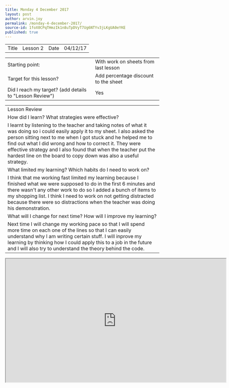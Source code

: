 ```yaml
---
title: Monday 4 December 2017
layout: post
author: arvin.joy
permalink: /monday-4-december-2017/
source-id: 1foX0CPqTHmzIk1n8uTpDVyT7Ug6NTYv3jLKgUA0eYKE
published: true
---
```

<table>
  <tr>
    <td>Title</td>
    <td>Lesson 2</td>
    <td>Date</td>
    <td>04/12/17</td>
  </tr>
</table>


<table>
  <tr>
    <td>Starting point:</td>
    <td>With work on sheets from last lesson</td>
  </tr>
  <tr>
    <td>Target for this lesson?</td>
    <td>Add percentage discount to the sheet</td>
  </tr>
  <tr>
    <td>Did I reach my target? 
(add details to "Lesson Review")</td>
    <td> Yes </td>
  </tr>
</table>


<table>
  <tr>
    <td>Lesson Review</td>
  </tr>
  <tr>
    <td>How did I learn? What strategies were effective? </td>
  </tr>
  <tr>
    <td>I learnt by listening to the teacher and taking notes of what it was doing so i could easily apply it to my sheet. I also asked the person sitting next to me when I got stuck and he helped me to find out what I did wrong and how to correct it. They were effective strategy and I also found that when the teacher put the hardest line on the board to copy down was also a useful strategy.</td>
  </tr>
  <tr>
    <td>What limited my learning? Which habits do I need to work on? </td>
  </tr>
  <tr>
    <td>I think that me working fast limited my learning because I finished what we were supposed to do in the first 6 minutes and there wasn't any other work to do so I added a bunch of items to my shopping list. I think I need to work on not getting distracted because there were so distractions when the teacher was doing his demonstration.</td>
  </tr>
  <tr>
    <td>What will I change for next time? How will I improve my learning?</td>
  </tr>
  <tr>
    <td>Next time I will change my working pace so that I will spend more time on each one of the lines so that I can easily understand why I am writing certain stuff. I will inprove my learning by thinking how I could apply this to a job in the future and I will also try to understand the theory behind the code.</td>
   
  </tr>
</table>
 <iframe height="405" width= "720" src="https://docs.google.com/spreadsheets/d/e/2PACX-1vRl_cbKmcFiUGGg5hil3V2yTb9i61Wh9Ou0HlqvYhe7_0OFoUwfB9uW4ozbMy42HWx6KhHKzFcE07UT/pubhtml?widget=true&amp;headers=false"></iframe>


